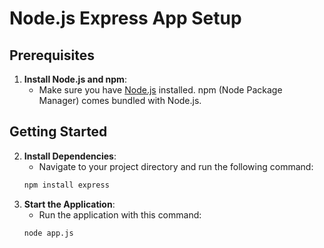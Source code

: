 # Node.js Express App Setup

## Prerequisites

1. **Install Node.js and npm**:
   - Make sure you have [Node.js](https://nodejs.org/) installed. npm (Node Package Manager) comes bundled with Node.js.

## Getting Started

2. **Install Dependencies**:
   - Navigate to your project directory and run the following command:
   ```bash
   npm install express


3. **Start the Application**:
   - Run the application with this command:
   ```bash
   node app.js